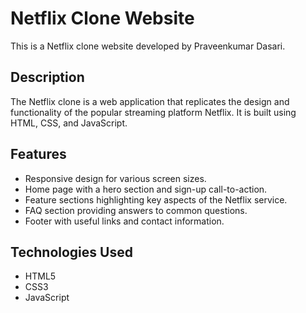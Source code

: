 # Netflix Clone Website

This is a Netflix clone website developed by Praveenkumar Dasari.

## Description

The Netflix clone is a web application that replicates the design and functionality of the popular streaming platform Netflix. It is built using HTML, CSS, and JavaScript.

## Features

- Responsive design for various screen sizes.
- Home page with a hero section and sign-up call-to-action.
- Feature sections highlighting key aspects of the Netflix service.
- FAQ section providing answers to common questions.
- Footer with useful links and contact information.

## Technologies Used

- HTML5
- CSS3
- JavaScript
